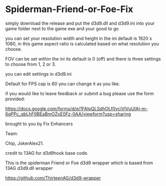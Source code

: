 # Spiderman-Friend-or-Foe-Fix

simply download the release and put the d3d9.dll and d3d9.ini into your game folder next to the game exe and your good to go 

you can set your resolution width and height in the ini default is 1920 x 1080, in this game aspect ratio is calculated based on what resolution you choose.

FOV can be set within the ini its default is 0 (off) and there is three settings to choose from 1, 2 or 3.  

you can edit settings in d3d9.ini 

Default for FPS cap is 60 you can change it as you like.

if you would like to leave feedback or submit a bug please use the form provided:

https://docs.google.com/forms/d/e/1FAIpQLSdhOLf0vciVlVuUIAj-m-6qPPc_gbLhF9BEaBmOZxE0Fz-0AA/viewform?usp=sharing

brought to you by Fix Enhancers 

Team: 

Chip, JokerAlex21.

credit to 13AG for d3d9hook base code.

This is the spiderman Friend or Foe d3d9 wrapper which is based from 13AG d3d9.dll wrapper

https://github.com/ThirteenAG/d3d9-wrapper
